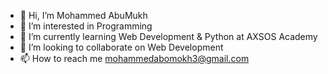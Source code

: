 - 👋 Hi, I’m Mohammed AbuMukh
- 👀 I’m interested in Programming
- 🌱 I’m currently learning Web Development & Python at AXSOS Academy
- 💞️ I’m looking to collaborate on Web Development
- 📫 How to reach me mohammedabomokh3@gmail.com  

<!---
MohammedAbuMukh/MohammedAbuMukh is a ✨ special ✨ repository because its `README.md` (this file) appears on your GitHub profile.
You can click the Preview link to take a look at your changes.
--->
